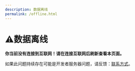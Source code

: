 ```yaml
---
description: 数据离线
permalink: /offline.html
---
```

# ⚠️数据离线

**你当前没有连接到互联网！请在连接互联网后刷新查看本页面。**

如果此问题持续存在可能是开发者服务器问题，请反馈：[联系方式](/lianxi/)。